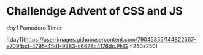 # Challendge Advent of CSS and JS

_day1_ Pomodoro Timer 

![day1](https://user-images.githubusercontent.com/79045855/144822567-e709fbcf-4795-45d1-9383-c6678c4176dc.PNG =250x250)
